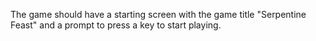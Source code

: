 The game should have a starting screen with the game title "Serpentine Feast" and a prompt to press a key to start playing.
